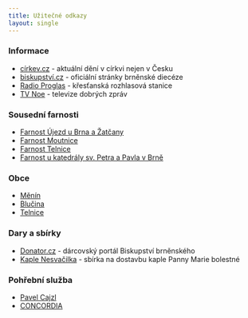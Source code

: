 ```yaml
---
title: Užitečné odkazy
layout: single
---
```

### Informace
- [církev.cz](https://www.cirkev.cz/) - aktuální dění v církvi nejen v Česku
- [biskupství.cz](https://www.biskupstvi.cz/aktualne) - oficiální stránky brněnské diecéze
- [Radio Proglas](https://www.proglas.cz/) - křesťanská rozhlasová stanice
- [TV Noe](https://tvnoe.cz/) - televize dobrých zpráv
### Sousední farnosti
- [Farnost Újezd u Brna a Žatčany](https://www.farnostujezdubrna.cz/)
- [Farnost Moutnice](https://www.farnostmoutnice.cz/)
- [Farnost Telnice](https://www.farnosttelnice.cz/)
- [Farnost u katedrály sv. Petra a Pavla v Brně](http://www.katedrala-petrov.cz/index.php/cz/)
### Obce
- [Měnín](https://www.menin.cz/)
- [Blučina](https://www.blucina.cz/)
- [Telnice](https://www.telnice.cz/)
### Dary a sbírky
- [Donator.cz](https://donator.cz/) - dárcovský portál Biskupství brněnského
- [Kaple Nesvačilka](http://www.kaplenesvacilka.cz/) - sbírka na dostavbu kaple Panny Marie bolestné
### Pohřební služba
- [Pavel Cajzl](https://www.pohrby.eu/)
- [CONCORDIA](http://www.concordia.cz/www/index.php)